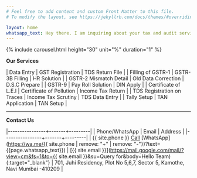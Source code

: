 ```yaml
---
# Feel free to add content and custom Front Matter to this file.
# To modify the layout, see https://jekyllrb.com/docs/themes/#overriding-theme-defaults

layout: home
whatsapp_text: Hey there. I am inquiring about your tax and audit service.
---
```


{% include carousel.html height="30" unit="%" duration="1" %}

**Our Services**

| Data Entry | GST Registration | TDS Return File |
| Filling of GSTR-1 | GSTR-3B Filling | HR Solution |
| GSTR-2 Mismatch Detail | Old Data Correction | D.S.C Prepare |
| GSTR-9 |  Pay Roll Solution  | DIN Apply | 
| Certificate of L.E.I | Certificate  of Pollution | Income Tax Return | 
| TDS Registration on Traces | Income Tax Scrutiny | TDS Data Entry | 
| Tally Setup | TAN Application | TAN Setup |

---
**Contact Us**

|----------------+-------+---------|
| Phone/WhatsApp | Email | Address |
|----------------+-------+---------|
| {{ site.phone }} [Call](tel:{{site.phone}}) [WhatsApp](https://wa.me/{{ site.phone | remove: "+" | remove: "-"}}?text={{page.whatsapp_text}}) | [{{ site.email }}](https://mail.google.com/mail/?view=cm&fs=1&to={{ site.email }}&su=Query for&body=Hello Team){:target="_blank"} | 701, Juhi Residency, Plot No 5,6,7, Sector 5, Kamothe, Navi Mumbai -410209 |




 
 
  
 
 
 
 
 
 
 